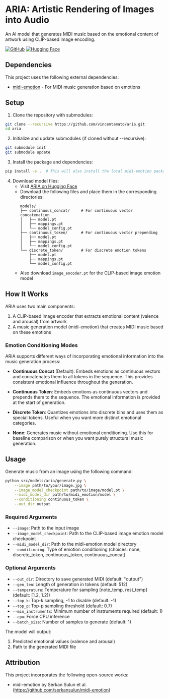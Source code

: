 # ARIA: Artistic Rendering of Images into Audio

An AI model that generates MIDI music based on the emotional content of artwork using CLIP-based image encoding.

[![GitHub](https://img.shields.io/badge/GitHub-ARIA-blue?logo=github)](https://github.com/vincentamato/aria)
[![Hugging Face](https://img.shields.io/badge/🤗%20Hugging%20Face-ARIA-yellow)](https://huggingface.co/vincentamato/ARIA)

## Dependencies

This project uses the following external dependencies:
- [midi-emotion](https://github.com/serkansulun/midi-emotion) - For MIDI music generation based on emotions

## Setup

1. Clone the repository with submodules:
```bash
git clone --recursive https://github.com/vincentamato/aria.git
cd aria
```

2. Initialize and update submodules (if cloned without --recursive):
```bash
git submodule init
git submodule update
```

3. Install the package and dependencies:
```bash
pip install -e .  # This will also install the local midi-emotion package
```

4. Download model files:
   - Visit [ARIA on Hugging Face](https://huggingface.co/vincentamato/ARIA)
   - Download the following files and place them in the corresponding directories:
     ```
     models/
     ├── continuous_concat/     # For continuous vector concatenation
     │   ├── model.pt
     │   ├── mappings.pt
     │   └── model_config.pt
     ├── continuous_token/      # For continuous vector prepending
     │   ├── model.pt
     │   ├── mappings.pt
     │   └── model_config.pt
     └── discrete_token/        # For discrete emotion tokens
         ├── model.pt
         ├── mappings.pt
         └── model_config.pt
     ```
   - Also download `image_encoder.pt` for the CLIP-based image emotion model

## How It Works

ARIA uses two main components:
1. A CLIP-based image encoder that extracts emotional content (valence and arousal) from artwork
2. A music generation model (midi-emotion) that creates MIDI music based on these emotions

### Emotion Conditioning Modes

ARIA supports different ways of incorporating emotional information into the music generation process:

- **Continuous Concat** (Default): Embeds emotions as continuous vectors and concatenates them to all tokens in the sequence. This provides consistent emotional influence throughout the generation.

- **Continuous Token**: Embeds emotions as continuous vectors and prepends them to the sequence. The emotional information is provided at the start of generation.

- **Discrete Token**: Quantizes emotions into discrete bins and uses them as special tokens. Useful when you want more distinct emotional categories.

- **None**: Generates music without emotional conditioning. Use this for baseline comparison or when you want purely structural music generation.

## Usage

Generate music from an image using the following command:

```bash
python src/models/aria/generate.py \
    --image path/to/your/image.jpg \
    --image_model_checkpoint path/to/image/model.pt \
    --midi_model_dir path/to/midi_emotion/model \
    --conditioning continuous_token \
    --out_dir output
```

### Required Arguments
- `--image`: Path to the input image
- `--image_model_checkpoint`: Path to the CLIP-based image emotion model checkpoint
- `--midi_model_dir`: Path to the midi-emotion model directory
- `--conditioning`: Type of emotion conditioning (choices: none, discrete_token, continuous_token, continuous_concat)

### Optional Arguments
- `--out_dir`: Directory to save generated MIDI (default: "output")
- `--gen_len`: Length of generation in tokens (default: 512)
- `--temperature`: Temperature for sampling [note_temp, rest_temp] (default: [1.2, 1.2])
- `--top_k`: Top-k sampling, -1 to disable (default: -1)
- `--top_p`: Top-p sampling threshold (default: 0.7)
- `--min_instruments`: Minimum number of instruments required (default: 1)
- `--cpu`: Force CPU inference
- `--batch_size`: Number of samples to generate (default: 1)

The model will output:
1. Predicted emotional values (valence and arousal)
2. Path to the generated MIDI file

## Attribution

This project incorporates the following open-source works:
- midi-emotion by Serkan Sulun et al. (https://github.com/serkansulun/midi-emotion) 